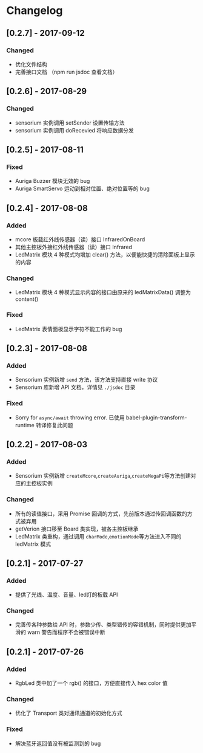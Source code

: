 # Changelog
## [0.2.7] - 2017-09-12
### Changed
-  优化文件结构
-  完善接口文档 （npm run jsdoc 查看文档）

## [0.2.6] - 2017-08-29
### Changed
-  sensorium 实例调用 setSender 设置传输方法
-  sensorium 实例调用 doRecevied 将响应数据分发

## [0.2.5] - 2017-08-11
### Fixed
-  Auriga Buzzer 模块无效的 bug
-  Auriga SmartServo 运动到相对位置、绝对位置等的 bug

## [0.2.4] - 2017-08-08
### Added
- mcore 板载红外线传感器（读）接口 InfraredOnBoard
- 其他主控板外接红外线传感器（读）接口 Infrared
- LedMatrix 模块 4 种模式均增加 clear() 方法，以便能快捷的清除面板上显示的内容

### Changed
- LedMatrix 模块 4 种模式显示内容的接口由原来的 ledMatrixData() 调整为 content()

### Fixed
-  LedMatrix 表情面板显示字符不能工作的 bug

## [0.2.3] - 2017-08-08
### Added
- Sensorium 实例新增 `send` 方法，该方法支持直接 write 协议
- Sensorium 库新增 API 文档，详情见 `./jsdoc` 目录

### Fixed
-  Sorry for `async/await` throwing error. 已使用 babel-plugin-transform-runtime 转译修复此问题

## [0.2.2] - 2017-08-03
### Added
- Sensorium 实例新增 `createMcore`,`createAuriga`,`createMegaPi`等方法创建对应的主控板实例

### Changed
- 所有的读值接口，采用 Promise 回调的方式，先前版本通过传回调函数的方式被弃用
- getVerion 接口移至 Board 类实现，被各主控板继承
- LedMatrix 类重构，通过调用 `charMode`,`emotionMode`等方法进入不同的 ledMatrix 模式

## [0.2.1] - 2017-07-27
### Added
- 提供了光线、温度、音量、led灯的板载 API

### Changed
- 完善传各种参数给 API 时，参数少传、类型错传的容错机制，同时提供更加平滑的 warn 警告而程序不会被错误中断

## [0.2.1] - 2017-07-26
### Added
- RgbLed 类中加了一个 rgb() 的接口，方便直接传入 hex color 值

### Changed
- 优化了 Transport 类对通讯通道的初始化方式

### Fixed
- 解决蓝牙返回值没有被监测到的 bug

